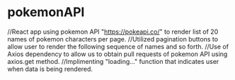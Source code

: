 # pokemonAPI
//React app using pokemon API "https://pokeapi.co/" to render list of 20 names of pokemon characters per page. 
//Utilized pagination buttons to allow user to render the following sequence of names and so forth. 
//Use of Axios dependency to allow us to obtain pull requests of pokemon API using axios.get method.
//Implimenting "loading..." function that indicates user when data is being rendered.
